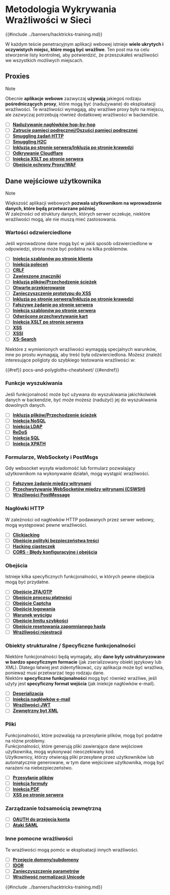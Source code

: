 # Metodologia Wykrywania Wrażliwości w Sieci

{{#include ../banners/hacktricks-training.md}}

W każdym teście penetracyjnym aplikacji webowej istnieje **wiele ukrytych i oczywistych miejsc, które mogą być wrażliwe**. Ten post ma na celu stworzenie listy kontrolnej, aby potwierdzić, że przeszukałeś wrażliwości we wszystkich możliwych miejscach.

## Proxies

> [!NOTE]
> Obecnie **aplikacje** **webowe** zazwyczaj **używają** jakiegoś rodzaju **pośredniczących** **proxy**, które mogą być (nadużywane) do eksploatacji wrażliwości. Te wrażliwości wymagają, aby wrażliwe proxy było na miejscu, ale zazwyczaj potrzebują również dodatkowej wrażliwości w backendzie.

- [ ] [**Nadużywanie nagłówków hop-by-hop**](abusing-hop-by-hop-headers.md)
- [ ] [**Zatrucie pamięci podręcznej/Oszuści pamięci podręcznej**](cache-deception/)
- [ ] [**Smuggling żądań HTTP**](http-request-smuggling/)
- [ ] [**Smuggling H2C**](h2c-smuggling.md)
- [ ] [**Inkluzja po stronie serwera/Inkluzja po stronie krawędzi**](server-side-inclusion-edge-side-inclusion-injection.md)
- [ ] [**Odkrywanie Cloudflare**](../network-services-pentesting/pentesting-web/uncovering-cloudflare.md)
- [ ] [**Iniekcja XSLT po stronie serwera**](xslt-server-side-injection-extensible-stylesheet-language-transformations.md)
- [ ] [**Obejście ochrony Proxy/WAF**](proxy-waf-protections-bypass.md)

## **Dane wejściowe użytkownika**

> [!NOTE]
> Większość aplikacji webowych **pozwala użytkownikom na wprowadzenie danych, które będą przetwarzane później.**\
> W zależności od struktury danych, których serwer oczekuje, niektóre wrażliwości mogą, ale nie muszą mieć zastosowania.

### **Wartości odzwierciedlone**

Jeśli wprowadzone dane mogą być w jakiś sposób odzwierciedlone w odpowiedzi, strona może być podatna na kilka problemów.

- [ ] [**Iniekcja szablonów po stronie klienta**](client-side-template-injection-csti.md)
- [ ] [**Iniekcja poleceń**](command-injection.md)
- [ ] [**CRLF**](crlf-0d-0a.md)
- [ ] [**Zawieszone znaczniki**](dangling-markup-html-scriptless-injection/)
- [ ] [**Inkluzja plików/Przechodzenie ścieżek**](file-inclusion/)
- [ ] [**Otwarte przekierowanie**](open-redirect.md)
- [ ] [**Zanieczyszczenie prototypu do XSS**](deserialization/nodejs-proto-prototype-pollution/index.html#client-side-prototype-pollution-to-xss)
- [ ] [**Inkluzja po stronie serwera/Inkluzja po stronie krawędzi**](server-side-inclusion-edge-side-inclusion-injection.md)
- [ ] [**Fałszywe żądanie po stronie serwera**](ssrf-server-side-request-forgery/)
- [ ] [**Iniekcja szablonów po stronie serwera**](ssti-server-side-template-injection/)
- [ ] [**Odwrócone przechwytywanie kart**](reverse-tab-nabbing.md)
- [ ] [**Iniekcja XSLT po stronie serwera**](xslt-server-side-injection-extensible-stylesheet-language-transformations.md)
- [ ] [**XSS**](xss-cross-site-scripting/)
- [ ] [**XSSI**](xssi-cross-site-script-inclusion.md)
- [ ] [**XS-Search**](xs-search/)

Niektóre z wymienionych wrażliwości wymagają specjalnych warunków, inne po prostu wymagają, aby treść była odzwierciedlona. Możesz znaleźć interesujące poligloty do szybkiego testowania wrażliwości w:

{{#ref}}
pocs-and-polygloths-cheatsheet/
{{#endref}}

### **Funkcje wyszukiwania**

Jeśli funkcjonalność może być używana do wyszukiwania jakichkolwiek danych w backendzie, być może możesz (nadużyć) jej do wyszukiwania dowolnych danych.

- [ ] [**Inkluzja plików/Przechodzenie ścieżek**](file-inclusion/)
- [ ] [**Iniekcja NoSQL**](nosql-injection.md)
- [ ] [**Iniekcja LDAP**](ldap-injection.md)
- [ ] [**ReDoS**](regular-expression-denial-of-service-redos.md)
- [ ] [**Iniekcja SQL**](sql-injection/)
- [ ] [**Iniekcja XPATH**](xpath-injection.md)

### **Formularze, WebSockety i PostMsgs**

Gdy websocket wysyła wiadomość lub formularz pozwalający użytkownikom na wykonywanie działań, mogą wystąpić wrażliwości.

- [ ] [**Fałszywe żądanie między witrynami**](csrf-cross-site-request-forgery.md)
- [ ] [**Przechwytywanie WebSocketów między witrynami (CSWSH)**](websocket-attacks.md)
- [ ] [**Wrażliwości PostMessage**](postmessage-vulnerabilities/)

### **Nagłówki HTTP**

W zależności od nagłówków HTTP podawanych przez serwer webowy, mogą występować pewne wrażliwości.

- [ ] [**Clickjacking**](clickjacking.md)
- [ ] [**Obejście polityki bezpieczeństwa treści**](content-security-policy-csp-bypass/)
- [ ] [**Hacking ciasteczek**](hacking-with-cookies/)
- [ ] [**CORS - Błędy konfiguracyjne i obejścia**](cors-bypass.md)

### **Obejścia**

Istnieje kilka specyficznych funkcjonalności, w których pewne obejścia mogą być przydatne.

- [ ] [**Obejście 2FA/OTP**](2fa-bypass.md)
- [ ] [**Obejście procesu płatności**](bypass-payment-process.md)
- [ ] [**Obejście Captcha**](captcha-bypass.md)
- [ ] [**Obejście logowania**](login-bypass/)
- [ ] [**Warunek wyścigu**](race-condition.md)
- [ ] [**Obejście limitu szybkości**](rate-limit-bypass.md)
- [ ] [**Obejście resetowania zapomnianego hasła**](reset-password.md)
- [ ] [**Wrażliwości rejestracji**](registration-vulnerabilities.md)

### **Obiekty strukturalne / Specyficzne funkcjonalności**

Niektóre funkcjonalności będą wymagały, aby **dane były ustrukturyzowane w bardzo specyficznym formacie** (jak zserializowany obiekt językowy lub XML). Dlatego łatwiej jest zidentyfikować, czy aplikacja może być wrażliwa, ponieważ musi przetwarzać tego rodzaju dane.\
Niektóre **specyficzne funkcjonalności** mogą być również wrażliwe, jeśli użyty jest **specyficzny format wejścia** (jak iniekcje nagłówków e-mail).

- [ ] [**Deserializacja**](deserialization/)
- [ ] [**Iniekcja nagłówków e-mail**](email-injections.md)
- [ ] [**Wrażliwości JWT**](hacking-jwt-json-web-tokens.md)
- [ ] [**Zewnętrzny byt XML**](xxe-xee-xml-external-entity.md)

### Pliki

Funkcjonalności, które pozwalają na przesyłanie plików, mogą być podatne na różne problemy.\
Funkcjonalności, które generują pliki zawierające dane wejściowe użytkownika, mogą wykonywać nieoczekiwany kod.\
Użytkownicy, którzy otwierają pliki przesyłane przez użytkowników lub automatycznie generowane, w tym dane wejściowe użytkownika, mogą być narażeni na niebezpieczeństwo.

- [ ] [**Przesyłanie plików**](file-upload/)
- [ ] [**Iniekcja formuły**](formula-csv-doc-latex-ghostscript-injection.md)
- [ ] [**Iniekcja PDF**](xss-cross-site-scripting/pdf-injection.md)
- [ ] [**XSS po stronie serwera**](xss-cross-site-scripting/server-side-xss-dynamic-pdf.md)

### **Zarządzanie tożsamością zewnętrzną**

- [ ] [**OAUTH do przejęcia konta**](oauth-to-account-takeover.md)
- [ ] [**Ataki SAML**](saml-attacks/)

### **Inne pomocne wrażliwości**

Te wrażliwości mogą pomóc w eksploatacji innych wrażliwości.

- [ ] [**Przejęcie domeny/subdomeny**](domain-subdomain-takeover.md)
- [ ] [**IDOR**](idor.md)
- [ ] [**Zanieczyszczenie parametrów**](parameter-pollution.md)
- [ ] [**Wrażliwość normalizacji Unicode**](unicode-injection/)

{{#include ../banners/hacktricks-training.md}}
